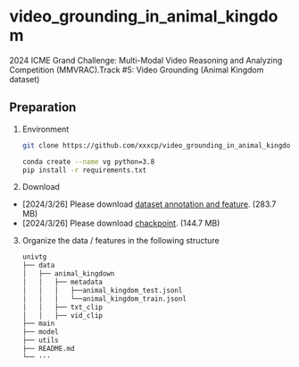 # video_grounding_in_animal_kingdom
 2024 ICME Grand Challenge: Multi-Modal Video Reasoning and Analyzing Competition (MMVRAC).Track #5: Video Grounding (Animal Kingdom dataset) 
## Preparation
1. Environment
   ```bash
   git clone https://github.com/xxxcp/video_grounding_in_animal_kingdom.git
   
   conda create --name vg python=3.8
   pip install -r requirements.txt
   ```
   
2. Download
 - [2024/3/26]  Please download [dataset annotation and feature](https://drive.google.com/file/d/1tVloZdISLdNk1ckgBu-wxqQD2sRWz2af/view?usp=drive_link). (283.7 MB)
 - [2024/3/26]  Please download [chackpoint](https://drive.google.com/file/d/1GY68psWBJouImzYXNnjJF5JXj5rKJxdo/view?usp=drive_link). (144.7 MB)
   
3. Organize the data / features in the following structure
   ```bash
   univtg
   ├── data
   │   ├── animal_kingdown
   │   │   ├── metadata
   │   │   │   ├──animal_kingdom_test.jsonl
   │   │   │   └──animal_kingdom_train.jsonl
   │   │   ├── txt_clip
   │   │   ├── vid_clip
   ├── main
   ├── model
   ├── utils
   ├── README.md
   └── ···
   ```

